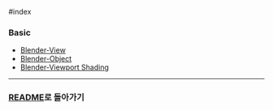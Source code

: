 #index 
### Basic
- [Blender-View](../Development/Blender/Blender-View.md)
- [Blender-Object](../Development/Blender/Blender-Object.md)
- [Blender-Viewport Shading](../Development/Blender/Blender-Viewport%20Shading.md)
---

### [README](../../README.md)로 돌아가기